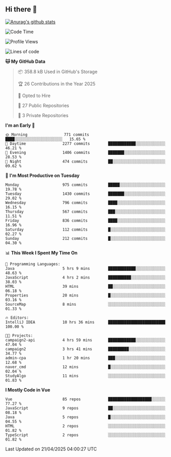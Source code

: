 ## Hi there 👋

[![Anurag's github stats](https://github-readme-stats.vercel.app/api?username=Songwonseok)](https://github.com/anuraghazra/github-readme-stats)



<!--START_SECTION:waka-->
![Code Time](http://img.shields.io/badge/Code%20Time-3%2C375%20hrs%205%20mins-blue)

![Profile Views](http://img.shields.io/badge/Profile%20Views-0-blue)

![Lines of code](https://img.shields.io/badge/From%20Hello%20World%20I%27ve%20Written-34.8%20million%20lines%20of%20code-blue)

**🐱 My GitHub Data** 

> 📦 358.8 kB Used in GitHub's Storage 
 > 
> 🏆 26 Contributions in the Year 2025
 > 
> 💼 Opted to Hire
 > 
> 📜 27 Public Repositories 
 > 
> 🔑 3 Private Repositories 
 > 
**I'm an Early 🐤** 

```text
🌞 Morning                771 commits         ████░░░░░░░░░░░░░░░░░░░░░   15.65 % 
🌆 Daytime                2277 commits        ████████████░░░░░░░░░░░░░   46.21 % 
🌃 Evening                1406 commits        ███████░░░░░░░░░░░░░░░░░░   28.53 % 
🌙 Night                  474 commits         ██░░░░░░░░░░░░░░░░░░░░░░░   09.62 % 
```
📅 **I'm Most Productive on Tuesday** 

```text
Monday                   975 commits         █████░░░░░░░░░░░░░░░░░░░░   19.78 % 
Tuesday                  1430 commits        ███████░░░░░░░░░░░░░░░░░░   29.02 % 
Wednesday                796 commits         ████░░░░░░░░░░░░░░░░░░░░░   16.15 % 
Thursday                 567 commits         ███░░░░░░░░░░░░░░░░░░░░░░   11.51 % 
Friday                   836 commits         ████░░░░░░░░░░░░░░░░░░░░░   16.96 % 
Saturday                 112 commits         █░░░░░░░░░░░░░░░░░░░░░░░░   02.27 % 
Sunday                   212 commits         █░░░░░░░░░░░░░░░░░░░░░░░░   04.30 % 
```


📊 **This Week I Spent My Time On** 

```text
💬 Programming Languages: 
Java                     5 hrs 9 mins        ████████████░░░░░░░░░░░░░   48.63 % 
JavaScript               4 hrs 2 mins        ██████████░░░░░░░░░░░░░░░   38.03 % 
HTML                     39 mins             ██░░░░░░░░░░░░░░░░░░░░░░░   06.18 % 
Properties               20 mins             █░░░░░░░░░░░░░░░░░░░░░░░░   03.16 % 
SourceMap                8 mins              ░░░░░░░░░░░░░░░░░░░░░░░░░   01.33 % 

🔥 Editors: 
IntelliJ IDEA            10 hrs 36 mins      █████████████████████████   100.00 % 

🐱‍💻 Projects: 
campaign2-api            4 hrs 59 mins       ████████████░░░░░░░░░░░░░   47.04 % 
campaign2                3 hrs 41 mins       █████████░░░░░░░░░░░░░░░░   34.77 % 
admin-cpa                1 hr 20 mins        ███░░░░░░░░░░░░░░░░░░░░░░   12.68 % 
naver_cmd                12 mins             █░░░░░░░░░░░░░░░░░░░░░░░░   02.04 % 
StudyAlgo                11 mins             ░░░░░░░░░░░░░░░░░░░░░░░░░   01.83 % 
```

**I Mostly Code in Vue** 

```text
Vue                      85 repos            ███████████████████░░░░░░   77.27 % 
JavaScript               9 repos             ██░░░░░░░░░░░░░░░░░░░░░░░   08.18 % 
Java                     5 repos             █░░░░░░░░░░░░░░░░░░░░░░░░   04.55 % 
HTML                     2 repos             ░░░░░░░░░░░░░░░░░░░░░░░░░   01.82 % 
TypeScript               2 repos             ░░░░░░░░░░░░░░░░░░░░░░░░░   01.82 % 
```




 Last Updated on 21/04/2025 04:00:27 UTC
<!--END_SECTION:waka-->
